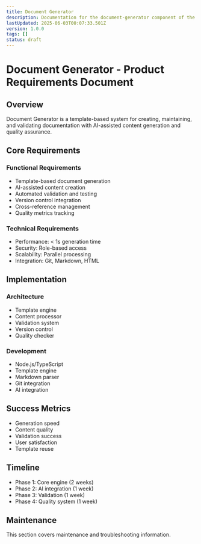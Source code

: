 ```yaml
---
title: Document Generator
description: Documentation for the document-generator component of the Clarity Engine system.
lastUpdated: 2025-06-03T00:07:33.501Z
version: 1.0.0
tags: []
status: draft
---
```




# Document Generator - Product Requirements Document

## Overview
Document Generator is a template-based system for creating, maintaining, and validating documentation with AI-assisted content generation and quality assurance.

## Core Requirements

### Functional Requirements
- Template-based document generation
- AI-assisted content creation
- Automated validation and testing
- Version control integration
- Cross-reference management
- Quality metrics tracking

### Technical Requirements
- Performance: < 1s generation time
- Security: Role-based access
- Scalability: Parallel processing
- Integration: Git, Markdown, HTML

## Implementation

### Architecture
- Template engine
- Content processor
- Validation system
- Version control
- Quality checker

### Development
- Node.js/TypeScript
- Template engine
- Markdown parser
- Git integration
- AI integration

## Success Metrics
- Generation speed
- Content quality
- Validation success
- User satisfaction
- Template reuse

## Timeline
- Phase 1: Core engine (2 weeks)
- Phase 2: AI integration (1 week)
- Phase 3: Validation (1 week)
- Phase 4: Quality system (1 week) 
## Maintenance

This section covers maintenance and troubleshooting information.

